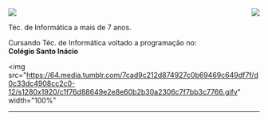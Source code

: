 <img align='right' src="https://github-readme-stats.vercel.app/api?username=matheuscrook&show_icons=true&title_color=783c00&text_color=af552e&icon_color=783c00&bg_color=f8efd4&cache_seconds=2300">

<img src="https://img.shields.io/static/v1?label=Overview&message=Matheus Crook&color=f8efd4&style=for-the-badge&logo=GitHub">

<p>

Téc. de Informática a mais de 7 anos.
  
Cursando Téc. de Informática voltado a programação no: 
  <br>**Colégio Santo Inácio**
 
 
<img src="https://64.media.tumblr.com/7cad9c212d874927c0b69469c649df7f/d0c33dc4908cc2c0-12/s1280x1920/c1f76d88649e2e8e60b2b30a2306c7f7bb3c7766.gifv" width="100%"  
 
 
 
 
 
 
 
 



</p>
<hr>
